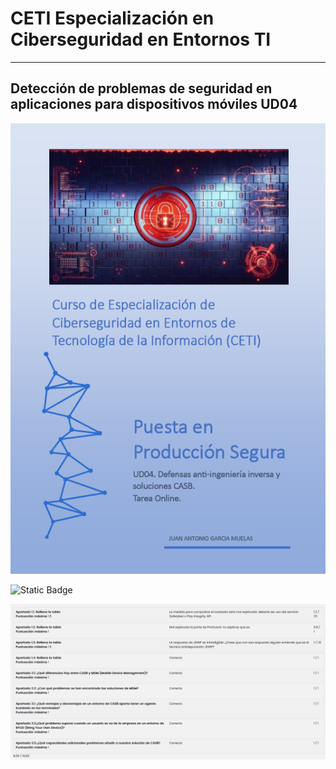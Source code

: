 # CETI Especialización en Ciberseguridad en Entornos TI
---
## Detección de problemas de seguridad en aplicaciones para dispositivos móviles UD04

![Puesta en Producción Segura](./Portada-PPS04.png "Detección de problemas de seguridad en aplicaciones para dispositivos móviles") 

![Static Badge](https://img.shields.io/badge/%E2%9C%85%20Calificaci%C3%B3n%3A-9-%2362f395?style=for-the-badge&labelColor=%2362f395&color=%2362f395)


![Puesta en Producción Segura](./Feedback-Tarea4-Nota9.png "Feedback tarea 04") 